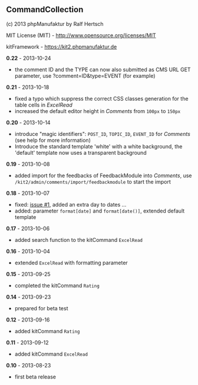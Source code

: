 ## CommandCollection ##

(c) 2013 phpManufaktur by Ralf Hertsch

MIT License (MIT) - <http://www.opensource.org/licenses/MIT>

kitFramework - <https://kit2.phpmanufaktur.de>

**0.22** - 2013-10-24

* the comment ID and the TYPE can now also submitted as CMS URL GET parameter, use ?comment=ID&type=EVENT (for example)

**0.21** - 2013-10-18

* fixed a typo which suppress the correct CSS classes generation for the table cells in *ExcelRead*
* increased the default editor height in *Comments* from `100px` to `150px`

**0.20** - 2013-10-14

* introduce "magic identifiers": `POST_ID`, `TOPIC_ID`, `EVENT_ID` for *Comments* (see help for more information) 
* Introduce the standard template 'white' with a white background, the 'default' template now uses a transparent background

**0.19** - 2013-10-08

* added import for the feedbacks of FeedbackModule into *Comments*, use `/kit2/admin/comments/import/feedbackmodule` to start the import

**0.18** - 2013-10-07

* fixed: [issue #1](https://github.com/phpManufaktur/kfCommandCollection/issues/1), added an extra day to dates ...
* added: parameter `format[date]` and `format[date()]`, extended default template

**0.17** - 2013-10-06

* added search function to the kitCommand `ExcelRead`

**0.16** - 2013-10-04

* extended `ExcelRead` with formatting parameter

**0.15** - 2013-09-25

* completed the kitCommand `Rating`

**0.14** - 2013-09-23

* prepared for beta test

**0.12** - 2013-09-16

* added kitCommand `Rating`

**0.11** - 2013-09-12

* added kitCommand `ExcelRead`

**0.10** - 2013-08-23

* first beta release
